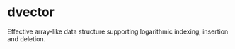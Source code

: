 # dvector

Effective array-like data structure supporting logarithmic indexing, insertion and deletion.